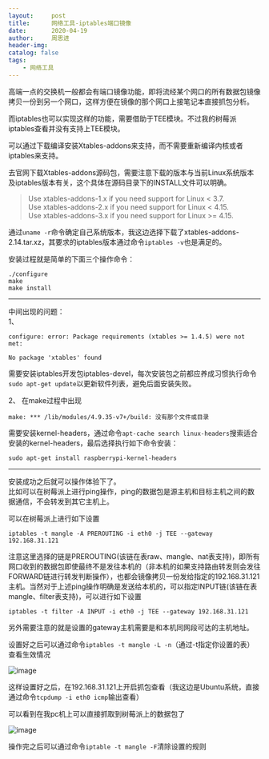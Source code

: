 ```yaml
---
layout:     post
title:      网络工具-iptables端口镜像
date:       2020-04-19
author:     周思进
header-img:	
catalog: false
tags:
    - 网络工具
---
```


高端一点的交换机一般都会有端口镜像功能，即将流经某个网口的所有数据包镜像拷贝一份到另一个网口，这样方便在镜像的那个网口上接笔记本直接抓包分析。

而iptables也可以实现这样的功能，需要借助于TEE模块。不过我的树莓派iptables查看并没有支持上TEE模块。

可以通过下载编译安装Xtables-addons来支持，而不需要重新编译内核或者iptables来支持。

去官网下载Xtables-addons源码包，需要注意下载的版本与当前Linux系统版本及iptables版本有关，这个具体在源码目录下的INSTALL文件可以明确。

> Use xtables-addons-1.x if you need support for Linux < 3.7.  
Use xtables-addons-2.x if you need support for Linux < 4.15.  
Use xtables-addons-3.x if you need support for Linux >= 4.15.

通过`uname -r`命令确定自己系统版本，我这边选择下载了xtables-addons-2.14.tar.xz，其要求的iptables版本通过命令`iptables -v`也是满足的。

安装过程就是简单的下面三个操作命令：  

```
./configure
make
make install
```

---

中间出现的问题：  
1、

```
configure: error: Package requirements (xtables >= 1.4.5) were not met:

No package 'xtables' found
```

需要安装iptables开发包iptables-devel，每次安装包之前都应养成习惯执行命令`sudo apt-get update`以更新软件列表，避免后面安装失败。


2、
在make过程中出现  

```
make: *** /lib/modules/4.9.35-v7+/build: 没有那个文件或目录
```
需要安装kernel-headers，通过命令`apt-cache search linux-headers`搜索适合安装的kernel-headers，最后选择执行如下命令安装：  

```
sudo apt-get install raspberrypi-kernel-headers
```

---

安装成功之后就可以操作体验下了。  
比如可以在树莓派上进行ping操作，ping的数据包是源主机和目标主机之间的数据通信，不会转发到其它主机上。

可以在树莓派上进行如下设置  

```
iptables -t mangle -A PREROUTING -i eth0 -j TEE --gateway 192.168.31.121
```

注意这里选择的链是PREROUTING(该链在表raw、mangle、nat表支持)，即所有网口收到的数据包即使最终不是发往本机的（非本机的如果支持路由转发则会发往FORWARD链进行转发判断操作），也都会镜像拷贝一份发给指定的192.168.31.121主机。当然对于上述ping操作明确是发送给本机的，可以指定INPUT链(该链在表mangle、filter表支持)，可以进行如下设置  


```
iptables -t filter -A INPUT -i eth0 -j TEE --gateway 192.168.31.121
```

另外需要注意的就是设置的gateway主机需要是和本机同网段可达的主机地址。


设置好之后可以通过命令`iptables -t mangle -L -n`（通过-t指定你设置的表）查看生效情况

![image](https://tva1.sinaimg.cn/large/007S8ZIlly1gdz848s03xj315i08c75q.jpg)

这样设置好之后，在192.168.31.121上开启抓包查看（我这边是Ubuntu系统，直接通过命令`tcpdump -i eth0 icmp`输出查看）

可以看到在我pc机上可以直接抓取到树莓派上的数据包了

![image](https://tva1.sinaimg.cn/large/007S8ZIlly1gdz89948isj31qu0ac7ay.jpg)


操作完之后可以通过命令`iptable -t mangle -F`清除设置的规则


